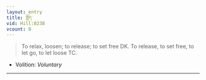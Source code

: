```yaml
---
layout: entry
title: གློད་
vid: Hill:0238
vcount: 0
---
```

> To relax, loosen; to release; to set free DK\. To release, to set free, to let go, to let loose TC\.

* Volition: _Voluntary_

---

